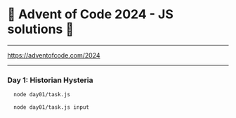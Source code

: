 #  🎁 Advent of Code 2024 - JS solutions  🎁
___

https://adventofcode.com/2024

---

### Day 1: Historian Hysteria
```bash
  node day01/task.js
```
```bash
  node day01/task.js input
```
